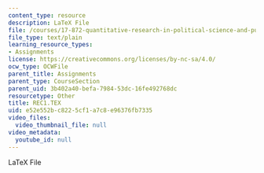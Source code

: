 ```yaml
---
content_type: resource
description: LaTeX File
file: /courses/17-872-quantitative-research-in-political-science-and-public-policy-spring-2004/e52e552bc8225cf1a7c8e96376fb7335_REC1.TEX
file_type: text/plain
learning_resource_types:
- Assignments
license: https://creativecommons.org/licenses/by-nc-sa/4.0/
ocw_type: OCWFile
parent_title: Assignments
parent_type: CourseSection
parent_uid: 3b402a40-befa-7984-53dc-16fe492768dc
resourcetype: Other
title: REC1.TEX
uid: e52e552b-c822-5cf1-a7c8-e96376fb7335
video_files:
  video_thumbnail_file: null
video_metadata:
  youtube_id: null
---
```

LaTeX File